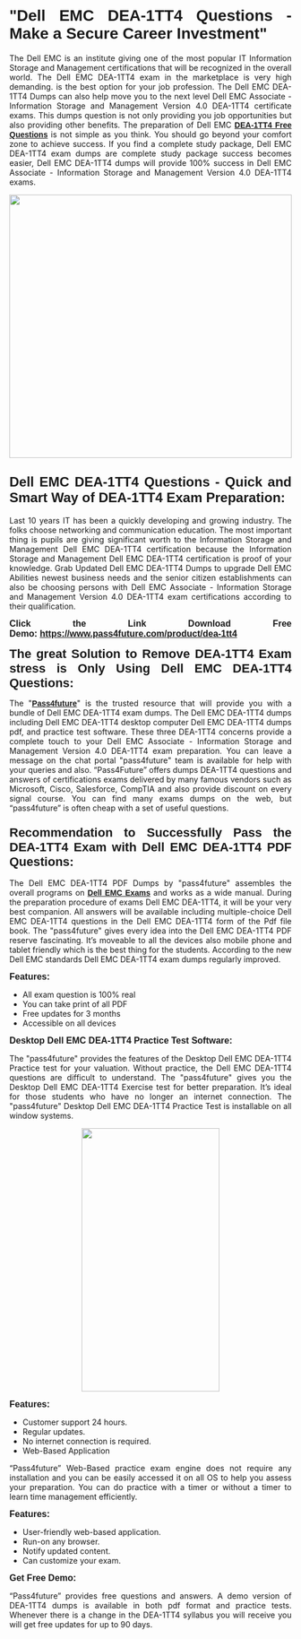 
<h1 style="text-align: justify;"><span style="font-family:Tahoma,Geneva,sans-serif;"><strong>"Dell EMC DEA-1TT4 Questions - Make a Secure Career Investment"</strong></span></h1>

<p style="text-align: justify;">The Dell EMC is an institute giving one of the most popular IT Information Storage and Management certifications that will be recognized in the overall world. The Dell EMC DEA-1TT4 exam in the marketplace is very high demanding. is the best option for your job profession. The Dell EMC DEA-1TT4 Dumps can also help move you to the next level Dell EMC Associate - Information Storage and Management Version 4.0 DEA-1TT4 certificate exams. This dumps question is not only providing you job opportunities but also providing other benefits. The preparation of Dell EMC <span style="font-family:Tahoma,Geneva,sans-serif;"><strong><a href="https://www.pass4future.com/questions/dell-emc/dea-1tt4">DEA-1TT4 Free Questions</a></strong></span> is not simple as you think. You should go beyond your comfort zone to achieve success. If you find a complete study package, Dell EMC DEA-1TT4 exam dumps are complete study package success becomes easier, Dell EMC DEA-1TT4 dumps will provide 100% success in Dell EMC Associate - Information Storage and Management Version 4.0 DEA-1TT4 exams.</p>

<p style="text-align: justify;"><a href="https://www.pass4future.com/product/dea-1tt4"><img alt="" src="https://lh3.googleusercontent.com/pw/AM-JKLVhEO4I138wJzOepD3laGU-R1M7eT-OTYdow6pCESip26lSeaxxzS9BVWUKuzj1e3L_MoxCfVgBEvV8ODwl1LGzlZbt6HJm3NXXplPwnYiBfuYM_eQCcVVRMaAwHdsl3AhHOZS-up7mzwmd4i4EpEGq=w1112-h625-no?authuser=0" style="width: 100%; height: 470px;" /></a></p>

<h2 style="text-align: justify;"><span style="font-size:24px;"><strong><span style="font-family:Tahoma,Geneva,sans-serif;">Dell EMC DEA-1TT4 Questions - Quick and Smart Way of DEA-1TT4 Exam Preparation:</span></strong></span></h2>

<p style="text-align: justify;">Last 10 years IT has been a quickly developing and growing industry. The folks choose networking and communication education. The most important thing is pupils are giving significant worth to the Information Storage and Management Dell EMC DEA-1TT4 certification because the Information Storage and Management Dell EMC DEA-1TT4 certification is proof of your knowledge. Grab Updated Dell EMC DEA-1TT4 Dumps to upgrade Dell EMC Abilities newest business needs and the senior citizen establishments can also be choosing persons with Dell EMC Associate - Information Storage and Management Version 4.0 DEA-1TT4 exam certifications according to their qualification.</p>

<p style="text-align: justify;"><strong><span style="font-family:Lucida Sans Unicode,Lucida Grande,sans-serif;"><span style="font-size:16px;">Click the Link Download Free Demo: <a href="https://www.pass4future.com/product/dea-1tt4">https://www.pass4future.com/product/dea-1tt4</a></span></span></strong></p>

<p style="text-align: justify;"><strong><span style="font-size:22px;"><span style="font-family:Tahoma,Geneva,sans-serif;">The great Solution to Remove DEA-1TT4 Exam stress is Only Using Dell EMC DEA-1TT4 Questions:</span></span></strong></p>

<p style="text-align: justify;">The "<span style="font-family:Lucida Sans Unicode,Lucida Grande,sans-serif;"><a href="https://www.pass4future.com/"><strong>Pass4future</strong></a></span>" is the trusted resource that will provide you with a bundle of Dell EMC DEA-1TT4 exam dumps. The Dell EMC DEA-1TT4 dumps including Dell EMC DEA-1TT4 desktop computer Dell EMC DEA-1TT4 dumps pdf, and practice test software. These three DEA-1TT4 concerns provide a complete touch to your Dell EMC Associate - Information Storage and Management Version 4.0 DEA-1TT4 exam preparation. You can leave a message on the chat portal "pass4future" team is available for help with your queries and also. “Pass4Future” offers dumps DEA-1TT4 questions and answers of certifications exams delivered by many famous vendors such as Microsoft, Cisco, Salesforce, CompTIA and also provide discount on every signal course. You can find many exams dumps on the web, but “pass4future” is often cheap with a set of useful questions.</p>

<h3 style="text-align: justify;"><span style="font-size:22px;"><strong><span style="font-family:Tahoma,Geneva,sans-serif;">Recommendation to Successfully Pass the DEA-1TT4 Exam with Dell EMC DEA-1TT4 PDF Questions:</span></strong></span></h3>

<p style="text-align: justify;">The Dell EMC DEA-1TT4 PDF Dumps by "pass4future" assembles the overall programs on <span style="font-family:Lucida Sans Unicode,Lucida Grande,sans-serif;"><strong><a href="https://www.pass4future.com/dell-emc">Dell EMC Exams</a></strong></span> and works as a wide manual. During the preparation procedure of exams Dell EMC DEA-1TT4, it will be your very best companion. All answers will be available including multiple-choice Dell EMC DEA-1TT4 questions in the Dell EMC DEA-1TT4 form of the Pdf file book. The "pass4future" gives every idea into the Dell EMC DEA-1TT4 PDF reserve fascinating. It’s moveable to all the devices also mobile phone and tablet friendly which is the best thing for the students. According to the new Dell EMC standards Dell EMC DEA-1TT4 exam dumps regularly improved.</p>

<p style="text-align: justify;"><span style="font-family:Lucida Sans Unicode,Lucida Grande,sans-serif;"><span style="font-size:16px;"><strong>Features:</strong></span></span></p>

<ul>
	<li style="text-align: justify;">All exam question is 100% real</li>
	<li style="text-align: justify;">You can take print of all PDF</li>
	<li style="text-align: justify;">Free updates for 3 months </li>
	<li style="text-align: justify;">Accessible on all devices</li>
</ul>

<p style="text-align: justify;"><span style="font-family:Tahoma,Geneva,sans-serif;"><span style="font-size:16px;"><strong>Desktop Dell EMC DEA-1TT4 Practice Test Software:</strong></span></span></p>

<p style="text-align: justify;">The "pass4future" provides the features of the Desktop Dell EMC DEA-1TT4 Practice test for your valuation. Without practice, the Dell EMC DEA-1TT4 questions are difficult to understand. The "pass4future" gives you the Desktop Dell EMC DEA-1TT4 Exercise test for better preparation. It’s ideal for those students who have no longer an internet connection. The "pass4future" Desktop Dell EMC DEA-1TT4 Practice Test is installable on all window systems.</p>

<p style="text-align: center;"><a href="https://www.pass4future.com/product/dea-1tt4"><img alt="" src="https://lh3.googleusercontent.com/pw/AM-JKLV3yUm3jiqqIo1xIsj1VJ_UeysYexQY-pRYO0rIFl3vg11QZioN-gzffpw2AfKqFynWuvoXOreWrWS0swpr4xmOSWfwII2jvatteuqrfxiWGFBSHPiZUCoi33jqeymK5dmu-0enyX6tayRCAMHw05jv=s625-no?authuser=0" style="width: 70%; height: 470px;" /></a></p>

<p style="text-align: justify;"><span style="font-size:16px;"><span style="font-family:Lucida Sans Unicode,Lucida Grande,sans-serif;"><strong>Features:</strong></span></span></p>

<ul>
	<li style="text-align: justify;">Customer support 24 hours. </li>
	<li style="text-align: justify;">Regular updates. </li>
	<li style="text-align: justify;">No internet connection is required.</li>
	<li style="text-align: justify;">Web-Based Application</li>
</ul>

<p style="text-align: justify;">“Pass4future” Web-Based practice exam engine does not require any installation and you can be easily accessed it on all OS to help you assess your preparation. You can do practice with a timer or without a timer to learn time management efficiently.</p>

<p style="text-align: justify;"><strong><span style="font-size:16px;"><span style="font-family:Lucida Sans Unicode,Lucida Grande,sans-serif;">Features:</span></span></strong></p>

<ul>
	<li style="text-align: justify;">User-friendly web-based application.</li>
	<li style="text-align: justify;">Run-on any browser. </li>
	<li style="text-align: justify;">Notify updated content.</li>
	<li style="text-align: justify;">Can customize your exam.</li>
</ul>

<p style="text-align: justify;"><span style="font-size:16px;"><span style="font-family:Lucida Sans Unicode,Lucida Grande,sans-serif;"><strong>Get Free Demo:</strong></span></span></p>

<p style="text-align: justify;">“Pass4future” provides free questions and answers. A demo version of DEA-1TT4 dumps is available in both pdf format and practice tests. Whenever there is a change in the DEA-1TT4 syllabus you will receive you will get free updates for up to 90 days. </p>

